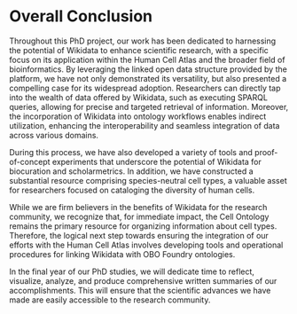 
# Overall Conclusion 



Throughout this PhD project, our work has been dedicated to harnessing the potential of Wikidata to enhance scientific research, with a specific focus on its application within the Human Cell Atlas and the broader field of bioinformatics.
By leveraging the linked open data structure provided by the platform, we have not only demonstrated its versatility, but also presented a compelling case for its widespread adoption. 
Researchers can directly tap into the wealth of data offered by Wikidata, such as executing SPARQL queries, allowing for precise and targeted retrieval of information. 
Moreover, the incorporation of Wikidata into ontology workflows enables indirect utilization, enhancing the interoperability and seamless integration of data across various domains.

During this process, we have also developed a variety of tools and proof-of-concept experiments that underscore the potential of Wikidata for biocuration and scholarmetrics. 
In addition, we have constructed a substantial resource comprising species-neutral cell types, a valuable asset for researchers focused on cataloging the diversity of human cells.

While we are firm believers in the benefits of Wikidata for the research community, we recognize that, for immediate impact, the Cell Ontology remains the primary resource for organizing information about cell types.
Therefore, the logical next step towards ensuring the integration of our efforts with the Human Cell Atlas involves developing tools and operational procedures for linking Wikidata with OBO Foundry ontologies.

In the final year of our PhD studies, we will dedicate time to reflect, visualize, analyze, and produce comprehensive written summaries of our accomplishments. 
This will ensure that the scientific advances we have made are easily accessible to the research community.


